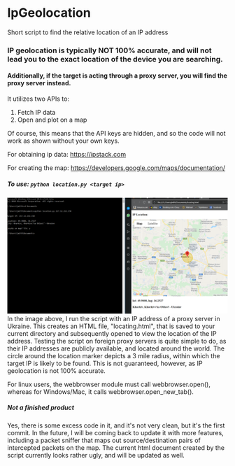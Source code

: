 # IpGeolocation
Short script to find the relative location of an IP address

### IP geolocation is typically NOT 100% accurate, and will not lead you to the exact location of the device you are searching.
#### Additionally, if the target is acting through a proxy server, you will find the proxy server instead.
It utilizes two APIs to: 
  1. Fetch IP data
  2. Open and plot on a map
  
Of course, this means that the API keys are hidden, and so the code will not work as shown without your own keys. 

For obtaining ip data:
https://ipstack.com

For creating the map: https://developers.google.com/maps/documentation/

##### To use: `python location.py <target ip>`

![Image of Usage](locationPyImg.PNG)
In the image above, I run the script with an IP address of a proxy server in Ukraine. This creates an HTML file, "locating.html", that is saved to your current directory and subsequently opened to view the location of the IP address. Testing the script on foreign proxy servers is quite simple to do, as their IP addresses are publicly available, and located around the world. The circle around the location marker depicts a 3 mile radius, within which the target IP is likely to be found. This is not guaranteed, however, as IP geolocation is not 100% accurate.

For linux users, the webbrowser module must call webbrowser.open(), whereas for Windows/Mac, it calls webbrowser.open_new_tab().

##### Not a finished product
Yes, there is some excess code in it, and it's not very clean, but it's the first commit. In the future, I will be coming back to update it with more features, including a packet sniffer that maps out source/destination pairs of intercepted packets on the map. The current html document created by the script currently looks rather ugly, and will be updated as well. 
